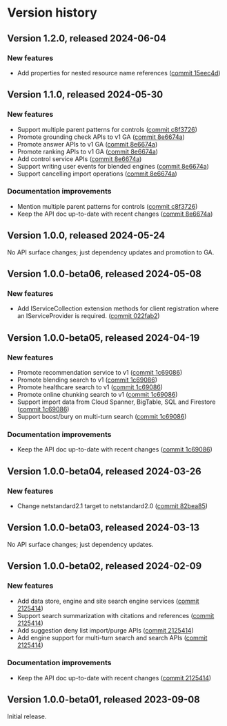# Version history

## Version 1.2.0, released 2024-06-04

### New features

- Add properties for nested resource name references ([commit 15eec4d](https://github.com/googleapis/google-cloud-dotnet/commit/15eec4dabb9fd3cf3b8f4b978d64b7ba435ca995))

## Version 1.1.0, released 2024-05-30

### New features

- Support multiple parent patterns for controls ([commit c8f3726](https://github.com/googleapis/google-cloud-dotnet/commit/c8f3726962a03da080d343eaceb78c50b553cf2c))
- Promote grounding check APIs to v1 GA ([commit 8e6674a](https://github.com/googleapis/google-cloud-dotnet/commit/8e6674ae0022eaa489693ac842f0c104addd316a))
- Promote answer APIs to v1 GA ([commit 8e6674a](https://github.com/googleapis/google-cloud-dotnet/commit/8e6674ae0022eaa489693ac842f0c104addd316a))
- Promote ranking APIs to v1 GA ([commit 8e6674a](https://github.com/googleapis/google-cloud-dotnet/commit/8e6674ae0022eaa489693ac842f0c104addd316a))
- Add control service APIs ([commit 8e6674a](https://github.com/googleapis/google-cloud-dotnet/commit/8e6674ae0022eaa489693ac842f0c104addd316a))
- Support writing user events for blended engines ([commit 8e6674a](https://github.com/googleapis/google-cloud-dotnet/commit/8e6674ae0022eaa489693ac842f0c104addd316a))
- Support cancelling import operations ([commit 8e6674a](https://github.com/googleapis/google-cloud-dotnet/commit/8e6674ae0022eaa489693ac842f0c104addd316a))

### Documentation improvements

- Mention multiple parent patterns for controls ([commit c8f3726](https://github.com/googleapis/google-cloud-dotnet/commit/c8f3726962a03da080d343eaceb78c50b553cf2c))
- Keep the API doc up-to-date with recent changes ([commit 8e6674a](https://github.com/googleapis/google-cloud-dotnet/commit/8e6674ae0022eaa489693ac842f0c104addd316a))

## Version 1.0.0, released 2024-05-24

No API surface changes; just dependency updates and promotion to GA.

## Version 1.0.0-beta06, released 2024-05-08

### New features

- Add IServiceCollection extension methods for client registration where an IServiceProvider is required. ([commit 022fab2](https://github.com/googleapis/google-cloud-dotnet/commit/022fab203f28fb9c608972af7f8b83f571ae5694))

## Version 1.0.0-beta05, released 2024-04-19

### New features

- Promote recommendation service to v1 ([commit 1c69086](https://github.com/googleapis/google-cloud-dotnet/commit/1c69086ce35ba32d5e2b242f05cda05df5c19ded))
- Promote blending search to v1 ([commit 1c69086](https://github.com/googleapis/google-cloud-dotnet/commit/1c69086ce35ba32d5e2b242f05cda05df5c19ded))
- Promote healthcare search to v1 ([commit 1c69086](https://github.com/googleapis/google-cloud-dotnet/commit/1c69086ce35ba32d5e2b242f05cda05df5c19ded))
- Promote online chunking search to v1 ([commit 1c69086](https://github.com/googleapis/google-cloud-dotnet/commit/1c69086ce35ba32d5e2b242f05cda05df5c19ded))
- Support import data from Cloud Spanner, BigTable, SQL and Firestore ([commit 1c69086](https://github.com/googleapis/google-cloud-dotnet/commit/1c69086ce35ba32d5e2b242f05cda05df5c19ded))
- Support boost/bury on multi-turn search ([commit 1c69086](https://github.com/googleapis/google-cloud-dotnet/commit/1c69086ce35ba32d5e2b242f05cda05df5c19ded))

### Documentation improvements

- Keep the API doc up-to-date with recent changes ([commit 1c69086](https://github.com/googleapis/google-cloud-dotnet/commit/1c69086ce35ba32d5e2b242f05cda05df5c19ded))

## Version 1.0.0-beta04, released 2024-03-26

### New features

- Change netstandard2.1 target to netstandard2.0 ([commit 82bea85](https://github.com/googleapis/google-cloud-dotnet/commit/82bea850661975b9750ac30753528cc9d2e05240))

## Version 1.0.0-beta03, released 2024-03-13

No API surface changes; just dependency updates.

## Version 1.0.0-beta02, released 2024-02-09

### New features

- Add data store, engine and site search engine services ([commit 2125414](https://github.com/googleapis/google-cloud-dotnet/commit/212541441f8a7eb5b211f7510d7c63589ba33aeb))
- Support search summarization with citations and references ([commit 2125414](https://github.com/googleapis/google-cloud-dotnet/commit/212541441f8a7eb5b211f7510d7c63589ba33aeb))
- Add suggestion deny list import/purge APIs ([commit 2125414](https://github.com/googleapis/google-cloud-dotnet/commit/212541441f8a7eb5b211f7510d7c63589ba33aeb))
- Add engine support for multi-turn search and search APIs ([commit 2125414](https://github.com/googleapis/google-cloud-dotnet/commit/212541441f8a7eb5b211f7510d7c63589ba33aeb))

### Documentation improvements

- Keep the API doc up-to-date with recent changes ([commit 2125414](https://github.com/googleapis/google-cloud-dotnet/commit/212541441f8a7eb5b211f7510d7c63589ba33aeb))

## Version 1.0.0-beta01, released 2023-09-08

Initial release.
